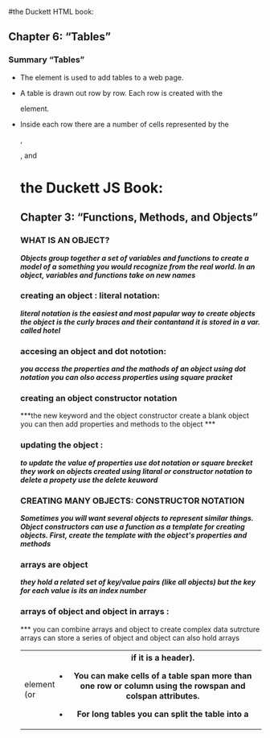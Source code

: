 #the Duckett HTML book:


## Chapter 6: “Tables”

### Summary “Tables”
- The <table> element is used to add tables to a web 
page.


- A table is drawn out row by row. Each row is created 
with the <tr> element.


- Inside each row there are a number of cells 
represented by the <td> element (or <th> if it is a 
header).


- You can make cells of a table span more than one row 
or column using the rowspan and colspan attributes.


- For long tables you can split the table into a <thead>, 
<tbody>, and <tfoot>


# the Duckett JS Book:

## Chapter 3: “Functions, Methods, and Objects”

### WHAT IS AN OBJECT?

***Objects group together a set of variables and functions to create a model of a something you would recognize from the real world. In an object, variables and functions take on new names***


### creating an object : literal notation:

***literal notation is the easiest and most papular way to create objects the object is the curly braces and their contantand it is stored in a var. called hotel***

### accesing an object and dot nototion:

***you access the properties and the mathods of an object using dot notation you can olso access properties using square pracket***

### creating an object constructor notation

***the new keyword and the object constructor create a blank object you can then add properties and methods to the object ***

### updating the object :

***to update the value of properties use dot notation or square brecket they work on objects created using litaral or constructor notation
to delete a propety use the delete keuword***


### CREATING MANY OBJECTS: CONSTRUCTOR NOTATION 

***Sometimes you will want several objects to represent similar things. Object constructors can use a function as a template for creating objects. First, create the template with the object's properties and methods***

### arrays are object 

***they hold a related set of key/value pairs (like all objects) but the key for each value is its an index number***


### arrays of object and object in arrays :

*** you can combine arrays and object to create complex data sutrcture arrays can store a series of object and object can also hold arrays





